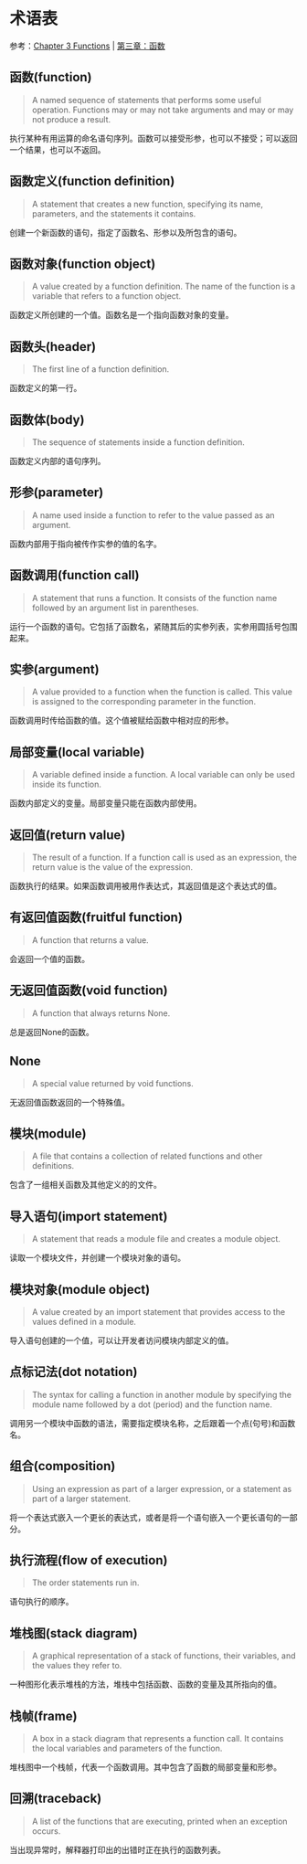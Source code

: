 # 术语表

参考：[Chapter 3  Functions](http://greenteapress.com/thinkpython2/html/thinkpython2004.html) | [第三章：函数](http://codingpy.com/books/thinkpython2/03-functions.html) 

## **函数(function)**

> A named sequence of statements that performs some useful operation. Functions may or may not take arguments and may or may not produce a result.

执行某种有用运算的命名语句序列。函数可以接受形参，也可以不接受；可以返回一个结果，也可以不返回。

## **函数定义(function definition)**

> A statement that creates a new function, specifying its name, parameters, and the statements it contains.

创建一个新函数的语句，指定了函数名、形参以及所包含的语句。

## **函数对象(function object)**

> A value created by a function definition. The name of the function is a variable that refers to a function object.

函数定义所创建的一个值。函数名是一个指向函数对象的变量。

## **函数头(header)**

> The first line of a function definition.

函数定义的第一行。

## **函数体(body)**

> The sequence of statements inside a function definition.

函数定义内部的语句序列。

## **形参(parameter)**

> A name used inside a function to refer to the value passed as an argument.

函数内部用于指向被传作实参的值的名字。

## **函数调用(function call)**

> A statement that runs a function. It consists of the function name followed by an argument list in parentheses.

运行一个函数的语句。它包括了函数名，紧随其后的实参列表，实参用圆括号包围起来。

## **实参(argument)**

> A value provided to a function when the function is called. This value is assigned to the corresponding parameter in the function.

函数调用时传给函数的值。这个值被赋给函数中相对应的形参。

## **局部变量(local variable)**

> A variable defined inside a function. A local variable can only be used inside its function.

函数内部定义的变量。局部变量只能在函数内部使用。

## **返回值(return value)**

> The result of a function. If a function call is used as an expression, the return value is the value of the expression.

函数执行的结果。如果函数调用被用作表达式，其返回值是这个表达式的值。

## **有返回值函数(fruitful function)**

> A function that returns a value.

会返回一个值的函数。

## **无返回值函数(void function)**

> A function that always returns None.

总是返回None的函数。

## **None**

> A special value returned by void functions.

无返回值函数返回的一个特殊值。

## **模块(module)**

> A file that contains a collection of related functions and other definitions.

包含了一组相关函数及其他定义的的文件。

## **导入语句(import statement)**

> A statement that reads a module file and creates a module object.

读取一个模块文件，并创建一个模块对象的语句。

## **模块对象(module object)**

> A value created by an import statement that provides access to the values defined in a module.

导入语句创建的一个值，可以让开发者访问模块内部定义的值。

## **点标记法(dot notation)**

> The syntax for calling a function in another module by specifying the module name followed by a dot (period) and the function name.

调用另一个模块中函数的语法，需要指定模块名称，之后跟着一个点(句号)和函数名。

## **组合(composition)**

> Using an expression as part of a larger expression, or a statement as part of a larger statement.

将一个表达式嵌入一个更长的表达式，或者是将一个语句嵌入一个更长语句的一部分。

## **执行流程(flow of execution)**

> The order statements run in.

语句执行的顺序。

## **堆栈图(stack diagram)**

> A graphical representation of a stack of functions, their variables, and the values they refer to.

一种图形化表示堆栈的方法，堆栈中包括函数、函数的变量及其所指向的值。

## **栈帧(frame)**

> A box in a stack diagram that represents a function call. It contains the local variables and parameters of the function.

堆栈图中一个栈帧，代表一个函数调用。其中包含了函数的局部变量和形参。

## **回溯(traceback)**

> A list of the functions that are executing, printed when an exception occurs.

当出现异常时，解释器打印出的出错时正在执行的函数列表。